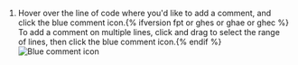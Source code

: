 1. Hover over the line of code where you'd like to add a comment, and click the blue comment icon.{% ifversion fpt or ghes or ghae or ghec %} To add a comment on multiple lines, click and drag to select the range of lines, then click the blue comment icon.{% endif %} ![Blue comment icon](/assets/images/help/commits/hover-comment-icon.gif)
